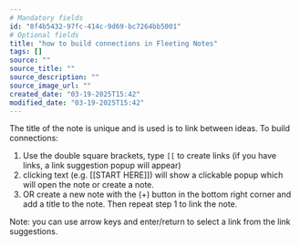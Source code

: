 ```yaml
---
# Mandatory fields
id: "8f4b5432-97fc-414c-9d69-bc7264bb5001"
# Optional fields
title: "how to build connections in Fleeting Notes"
tags: []
source: ""
source_title: ""
source_description: ""
source_image_url: ""
created_date: "03-19-2025T15:42"
modified_date: "03-19-2025T15:42"
---
```

The title of the note is unique and is used is to link between ideas. To build connections:

1. Use the double square brackets, type `[[` to create links (if you have links, a link suggestion popup will appear)
2. clicking text (e.g. [[START HERE]]) will show a clickable popup which will open the note or create a note.
3. OR create a new note with the (+) button in the bottom right corner and add a title to the note. Then repeat step 1 to link the note.

Note: you can use arrow keys and enter/return to select a link from the link suggestions.
